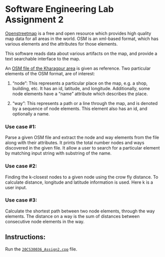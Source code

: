 # Software Engineering Lab Assignment 2

[Openstreetmap](www.openstreetmap.org) is a free and open resource which provides high  quality map data for all areas in the world. OSM is an xml-based format, which has various elements and the attributes for those elements.

This software reads data about various artifacts on the map, and provide a text searchable interface to the map.

An [OSM file of the Kharagpur area](https://github.com/geekyquentin/SE_Lab_Assignment2/blob/master/map.osm) is given as reference. Two particular elements of the OSM format, are of interest:

1. “node”: This represents a particular place on the map, e.g. a shop, building, etc. It has an  id, latitude, and longitude. Additionally, some node elements have a “name” attribute which describes the place.

2. “way”: This represents a path or a line through the map, and is denoted by a sequence of node elements. This element also has an id, and optionally a name.

### Use case #1:
Parse a given OSM file and extract the node and way elements from the file along with their attributes. It prints the total number nodes and ways discovered in the given file. It allow a user to search for a particular element by matching input string with substring of the name.

### Use case #2:
Finding the k-closest nodes to a given node using the crow fly distance. To calculate distance, longitude and latitude information is used. Here k is a user input.

### Use case #3:
Calculate the shortest path between two node elements, through the way elements. The distance on a way is the sum of distances between consecutive node elements in the way.

## Instructions:
Run the [`20CS30036_Assign2.cpp`](https://github.com/geekyquentin/SE_Lab_Assignment2/blob/master/20CS30036_Assign2.cpp) file.
